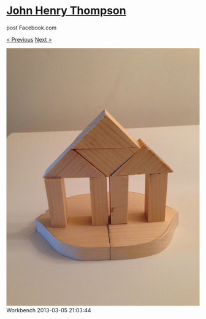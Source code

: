# [John Henry Thompson](../README.md)
post Facebook.com

[< Previous](2013-03-05-1.md) [Next >](2013-02-17-1.md)

[![](../media/2013-03-05/Workbench-1.jpg)](../README.md)
Workbench
2013-03-05 21:03:44